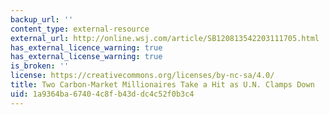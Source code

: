 ```yaml
---
backup_url: ''
content_type: external-resource
external_url: http://online.wsj.com/article/SB120813542203111705.html
has_external_licence_warning: true
has_external_license_warning: true
is_broken: ''
license: https://creativecommons.org/licenses/by-nc-sa/4.0/
title: Two Carbon-Market Millionaires Take a Hit as U.N. Clamps Down
uid: 1a9364ba-6740-4c8f-b43d-dc4c52f0b3c4
---
```

